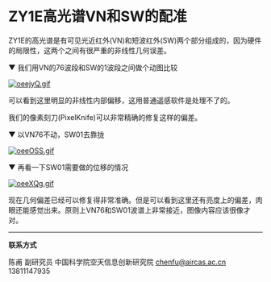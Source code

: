# ZY1E高光谱VN和SW的配准

ZY1E的高光谱是有可见光近红外(VN)和短波红外(SW)两个部分组成的，因为硬件的局限性，这两个之间有很严重的非线性几何误差。

▼ 我们用VN的76波段和SW的1波段之间做个动图比较

[![oeejyQ.gif](https://z3.ax1x.com/2021/11/27/oeejyQ.gif)](https://imgtu.com/i/oeejyQ)

可以看到这里明显的非线性内部偏移，这用普通遥感软件是处理不了的。

我们的像素刻刀(PixelKnife)可以非常精确的修复这样的偏差。

▼ 以VN76不动，SW01去靠拢

[![oeeOSS.gif](https://z3.ax1x.com/2021/11/27/oeeOSS.gif)](https://imgtu.com/i/oeeOSS)

▼ 再看一下SW01需要做的位移的情况

[![oeeXQg.gif](https://z3.ax1x.com/2021/11/27/oeeXQg.gif)](https://imgtu.com/i/oeeXQg)


现在几何偏差已经可以修复得非常准确。但是可以看到这里还有亮度上的偏差，肉眼还能感觉出来。原则上VN76和SW01波谱上非常接近，图像内容应该很像才对。

---

**联系方式**

陈甫 副研究员
中国科学院空天信息创新研究院
chenfu@aircas.ac.cn
13811147935

